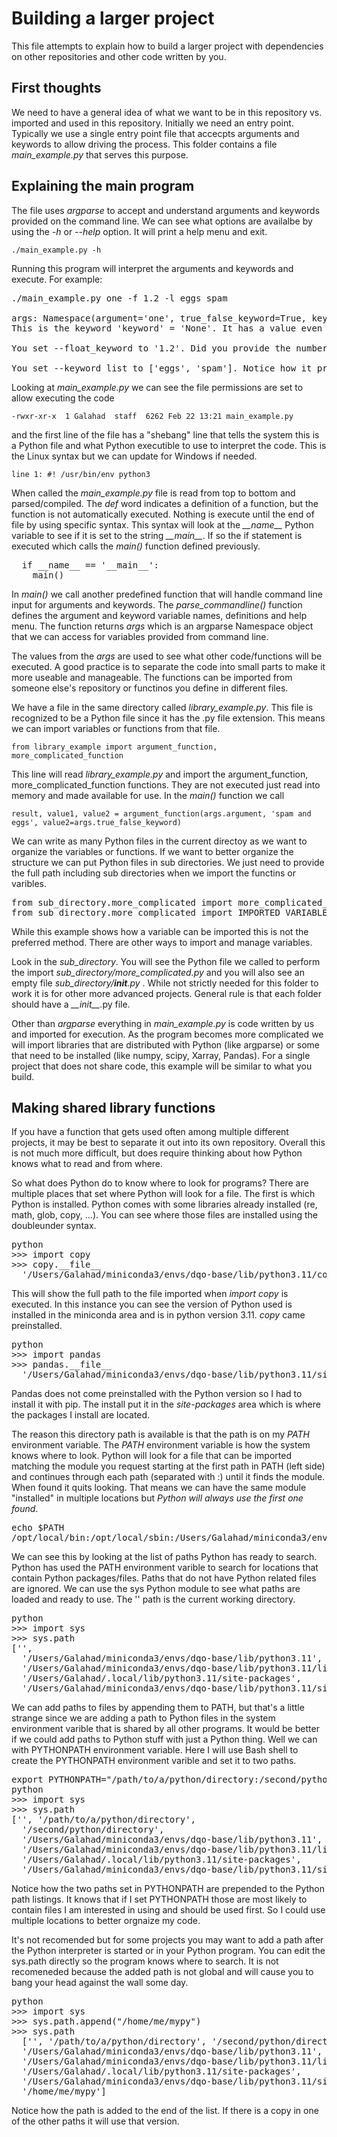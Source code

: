 # Building a larger project
This file attempts to explain how to build a larger project with dependencies on other repositories and other code written by you.

## First thoughts
We need to have a general idea of what we want to be in this repository vs. imported and used in this repository. Initially we need an entry point. Typically we use a single entry point file that accecpts arguments and keywords to allow driving the process. This folder contains a file _main_example.py_ that serves this purpose.

## Explaining the main program
The file uses _argparse_ to accept and understand arguments and keywords provided on the command line. We can see what options are availalbe by using the _-h_ or _--help_ option. It will print a help menu and exit.

`./main_example.py -h`

Running this program will interpret the arguments and keywords and execute. For example:

<pre>
./main_example.py one -f 1.2 -l eggs spam

args: Namespace(argument='one', true_false_keyword=True, keyword=None, float_keyword=1.2, keyword_list=['eggs', 'spam'])
This is the keyword 'keyword' = 'None'. It has a value even when not set.

You set --float_keyword to '1.2'. Did you provide the number with decimal precision or did it get upconverted?

You set --keyword_list to ['eggs', 'spam']. Notice how it prints as a list even when you provide only one value. It expects and makes a list.
</pre>

Looking at _main_example.py_ we can see the file permissions are set to allow executing the code

`-rwxr-xr-x  1 Galahad  staff  6262 Feb 22 13:21 main_example.py`

and the first line of the file has a "shebang" line that tells the system this is a Python file and what Python executible to use to interpret the code. This is the Linux syntax but we can update for Windows if needed.

`line 1: #! /usr/bin/env python3`

When called the _main_example.py_ file is read from top to bottom and parsed/compiled. The _def_ word indicates a definition of a function, but the function is not automatically executed. Nothing is execute until the end of file by using specific syntax. This syntax will look at the _\_\_name\_\__ Python variable to see if it is set to the string _\_\_main\_\__. If so the if statement is executed which calls the _main()_ function defined previously.

<pre>
  if __name__ == '__main__':
    main()
</pre>

In _main()_ we call another predefined function that will handle command line input for arguments and keywords. The _parse_commandline()_ function defines the argument and keyword variable names, definitions and help menu. The function returns _args_ which is an argparse Namespace object that we can access for variables provided from command line.

The values from the _args_ are used to see what other code/functions will be executed. A good practice is to separate the code into small parts to make it more useable and manageable. The functions can be imported from someone else's repository or functinos you define in different files.

We have a file in the same directory called _library_example.py_. This file is recognized to be a Python file since it has the .py file extension. This means we can import variables or functions from that file.

`from library_example import argument_function, more_complicated_function`

This line will read _library_example.py_ and import the argument_function, more_complicated_function functions. They are not executed just read into memory and made available for use. In the _main()_ function we call 

`result, value1, value2 = argument_function(args.argument, 'spam and eggs', value2=args.true_false_keyword)`

We can write as many Python files in the current directoy as we want to organize the variables or functions. If we want to better organize the structure we can put Python files in sub directories. We just need to provide the full path including sub directories when we import the functins or varibles.

<pre>
from sub_directory.more_complicated import more_complicated_function
from sub_directory.more_complicated import IMPORTED_VARIABLE
</pre>

While this example shows how a variable can be imported this is not the preferred method. There are other ways to import and manage variables.

Look in the _sub_directory_. You will see the Python file we called to perform the import _sub_directory/more_complicated.py_ and you will also see an empty file _sub_directory/__init__.py_ . While not strictly needed for this folder to work it is for other more advanced projects. General rule is that each folder should have a _\_\_init\_\__.py file.

Other than _argparse_ everything in _main_example.py_ is code written by us and imported for execution. As the program becomes more complicated we will import libraries that are distributed with Python (like argparse) or some that need to be installed (like numpy, scipy, Xarray, Pandas). For a single project that does not share code, this example will be similar to what you build.

## Making shared library functions
If you have a function that gets used often among multiple different projects, it may be best to separate it out into its own repository. Overall this is not much more difficult, but does require thinking about how Python knows what to read and from where.

So what does Python do to know where to look for programs? There are multiple places that set where Python will look for a file. The first is which Python is installed. Python comes with some libraries already installed (re, math, glob, copy, ...). You can see where those files are installed using the doubleunder syntax.

<pre>
python
>>> import copy
>>> copy.__file__
  '/Users/Galahad/miniconda3/envs/dqo-base/lib/python3.11/copy.py'
</pre>

This will show the full path to the file imported when _import copy_ is executed. In this instance you can see the version of Python used is installed in the miniconda area and is in python version 3.11. _copy_ came preinstalled.

<pre>
python
>>> import pandas
>>> pandas.__file__
  '/Users/Galahad/miniconda3/envs/dqo-base/lib/python3.11/site-packages/pandas/__init__.py'
</pre>

Pandas does not come preinstalled with the Python version so I had to install it with pip. The install put it in the _site-packages_ area which is where the packages I install are located.

The reason this directory path is available is that the path is on my _PATH_ environment variable. The _PATH_ environment variable is how the system knows where to look. Python will look for a file that can be imported matching the module you request starting at the first path in PATH (left side) and continues through each path (separated with :) until it finds the module. When found it quits looking. That means we can have the same module "installed" in multiple locations but *Python will always use the first one found*.

<pre>
echo $PATH
/opt/local/bin:/opt/local/sbin:/Users/Galahad/miniconda3/envs/dqo-base/bin:/Users/Galahad/miniconda3/condabin:/Users/Galahad/.local/bin:/usr/local/bin:/usr/bin:/bin:/usr/sbin:/sbin: ... and some more ...
</pre>

We can see this by looking at the list of paths Python has ready to search. Python has used the PATH environment varible to search for locations that contain Python packages/files. Paths that do not have Python related files are ignored. We can use the sys Python module to see what paths are loaded and ready to use. The '' path is the current working directory.

<pre>
python
>>> import sys
>>> sys.path
['',
  '/Users/Galahad/miniconda3/envs/dqo-base/lib/python3.11',
  '/Users/Galahad/miniconda3/envs/dqo-base/lib/python3.11/lib-dynload',
  '/Users/Galahad/.local/lib/python3.11/site-packages',
  '/Users/Galahad/miniconda3/envs/dqo-base/lib/python3.11/site-packages']
</pre>

We can add paths to files by appending them to PATH, but that's a little strange since we are adding a path to Python files in the system environment varible that is shared by all other programs. It would be better if we could add paths to Python stuff with just a Python thing. Well we can with PYTHONPATH environment variable. Here I will use Bash shell to create the PYTHONPATH environment varible and set it to two paths.

<pre>
export PYTHONPATH="/path/to/a/python/directory:/second/python/directory"
python
>>> import sys
>>> sys.path
['', '/path/to/a/python/directory',
  '/second/python/directory',
  '/Users/Galahad/miniconda3/envs/dqo-base/lib/python3.11',
  '/Users/Galahad/miniconda3/envs/dqo-base/lib/python3.11/lib-dynload',
  '/Users/Galahad/.local/lib/python3.11/site-packages',
  '/Users/Galahad/miniconda3/envs/dqo-base/lib/python3.11/site-packages']
</pre>

Notice how the two paths set in PYTHONPATH are prepended to the Python path listings. It knows that if I set PYTHONPATH those are most likely to contain files I am interested in using and should be used first. So I could use multiple locations to better orgnaize my code.

It's not recomended but for some projects you may want to add a path after the Python interpreter is started or in your Python program. You can edit the sys.path directly so the program knows where to search. It is not recomeneded because the added path is not global and will cause you to bang your head against the wall some day.

<pre>
python
>>> import sys
>>> sys.path.append("/home/me/mypy")
>>> sys.path
  ['', '/path/to/a/python/directory', '/second/python/directory',
  '/Users/Galahad/miniconda3/envs/dqo-base/lib/python3.11',
  '/Users/Galahad/miniconda3/envs/dqo-base/lib/python3.11/lib-dynload',
  '/Users/Galahad/.local/lib/python3.11/site-packages',
  '/Users/Galahad/miniconda3/envs/dqo-base/lib/python3.11/site-packages',
  '/home/me/mypy']
</pre>

Notice how the path is added to the end of the list. If there is a copy in one of the other paths it will use that version.
